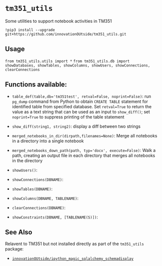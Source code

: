 # `tm351_utils`


Some utilities to support notebook activities in TM351


`!pip3 install --upgrade git+https://github.com/innovationOUtside/tm351_utils.git`

## Usage

`from tm351_utils.utils import *`
`from tm351_utils.db import showDatabases, showTables, showColumns, showUsers, showConnections, clearConnections`

## Functions available:

- `table_def(table,db='tm351test', retval=False, noprint=False)`: run `pg_dump` command from Python to obtain `CREATE TABLE` statement for identified table from specified database. Set `retval=True` to return the value as a text string that can be used as an input to `show_diff()`; set `noprint=True` to suppress printing of the table statement
- `show_diff(string1, string2)`: display a diff between two strings
- `merged_notebooks_in_dir(dirpath,filenames=None)`:
    Merge all notebooks in a directory into a single notebook
- `merged_notebooks_down_path(path, typ='docx', execute=False)`: Walk a path, creating an output file in each directory that merges all notebooks in the directory

- `showUsers()`:
- `showConnections(DBNAME)`:
- `showTables(DBNAME)`:
- `showColumns(DBNAME, TABLENAME)`:
- `clearConnections(DBNAME)`:
- `showConstraints(DBNAME, [TABLENAME(S)])`:

## See Also
Relavent to TM351 but not installed directly as part of the `tm351_utils` package:

- [`innovationOUtside/ipython_magic_sqlalchemy_schemadisplay`](https://github.com/innovationOUtside/ipython_magic_sqlalchemy_schemadisplay)